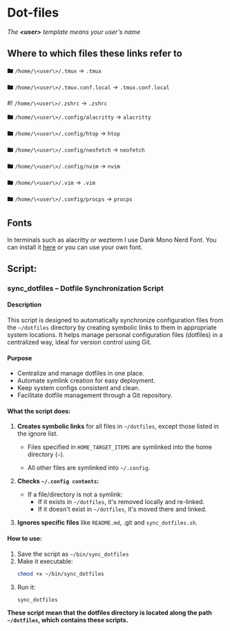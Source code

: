 # Dot-files

_The **\<user\>** template means your user's name_

## Where to which files these links refer to

🖿 `/home/\<user\>/.tmux` -> `.tmux`

🖿 `/home/\<user\>/.tmux.conf.local` -> `.tmux.conf.local`

#! `/home/\<user\>/.zshrc` -> `.zshrc`

🖿 `/home/\<user\>/.config/alacritty` -> `alacritty`

🖿 `/home/\<user\>/.config/htop` -> `htop`

🖿 `/home/\<user\>/.config/neofetch` -> `neofetch`

🖿 `/home/\<user\>/.config/nvim` -> `nvim`

🖿 `/home/\<user\>/.vim` -> `.vim`

🖿 `/home/\<user\>/.config/procps` -> `procps`

## Fonts

In terminals such as alacritty or wezterm I use Dank Mono Nerd Font. You can install it <a href="https://eng.fontke.com/search/font/Dank%20Mono/">here</a> or you can use your own font.

## Script:

### sync_dotfiles – Dotfile Synchronization Script

#### Description

This script is designed to automatically synchronize configuration files from the `~/dotfiles` directory by creating symbolic links to them in appropriate system locations. It helps manage personal configuration files (dotfiles) in a centralized way, ideal for version control using Git.

#### Purpose

- Centralize and manage dotfiles in one place.
- Automate symlink creation for easy deployment.
- Keep system configs consistent and clean.
- Facilitate dotfile management through a Git repository.

#### What the script does:

1. **Creates symbolic links** for all files in `~/dotfiles`, except those listed in the ignore list.
   - Files specified in `HOME_TARGET_ITEMS` are symlinked into the home directory (`~`).

   - All other files are symlinked into `~/.config`.

2. **Checks `~/.config contents`:**
   - If a file/directory is not a symlink:
     - If it exists in `~/dotfiles`, it's removed locally and re-linked.
     - If it doesn't exist in `~/dotfiles`, it's moved there and linked.
3. **Ignores specific files** like `README.md`, .git and `sync_dotfiles.sh`.

#### How to use:

1. Save the script as `~/bin/sync_dotfiles`
2. Make it executable:
   ```bash
   chmod +x ~/bin/sync_dotfiles
   ```
3. Run it:
   ```zsh
   sync_dotfiles
   ```

**These script mean that the dotfiles directory is located along the path `~/dotfiles`, which contains these scripts.**
